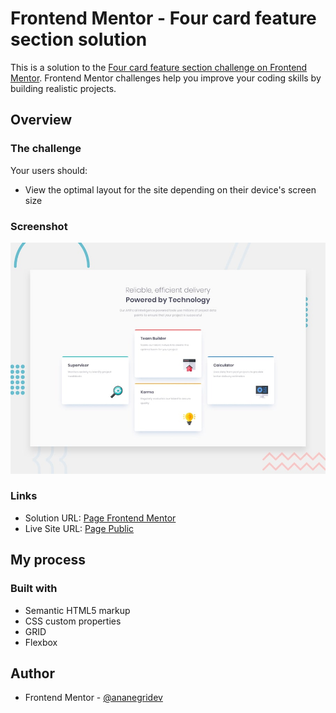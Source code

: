 # Frontend Mentor - Four card feature section solution

This is a solution to the [Four card feature section challenge on Frontend Mentor](https://www.frontendmentor.io/challenges/four-card-feature-section-weK1eFYK). Frontend Mentor challenges help you improve your coding skills by building realistic projects.

## Overview

### The challenge

Your users should:

- View the optimal layout for the site depending on their device's screen size

### Screenshot

![](./design/desktop-preview.jpg)

### Links

- Solution URL: [Page Frontend Mentor](https://www.frontendmentor.io/solutions/solution-four-card-feature-section-4h5Ps8yH_P)
- Live Site URL: [Page Public](https://frontendmentor-four-card-feature-section-tau.vercel.app/)

## My process

### Built with

- Semantic HTML5 markup
- CSS custom properties
- GRID
- Flexbox

## Author

- Frontend Mentor - [@ananegridev](https://www.frontendmentor.io/profile/ananegridev)
